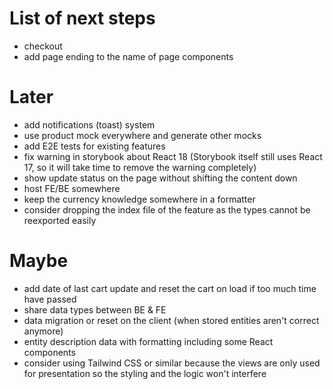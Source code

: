 # List of next steps

- checkout
- add page ending to the name of page components

# Later

- add notifications (toast) system
- use product mock everywhere and generate other mocks
- add E2E tests for existing features
- fix warning in storybook about React 18 (Storybook itself still uses React 17, so it will take time to remove the warning completely)
- show update status on the page without shifting the content down
- host FE/BE somewhere
- keep the currency knowledge somewhere in a formatter
- consider dropping the index file of the feature as the types cannot be reexported easily

# Maybe

- add date of last cart update and reset the cart on load if too much time have passed
- share data types between BE & FE
- data migration or reset on the client (when stored entities aren't correct anymore)
- entity description data with formatting including some React components
- consider using Tailwind CSS or similar because the views are only used for presentation so the styling and the logic won't interfere
